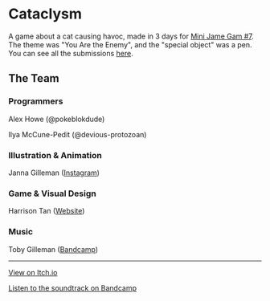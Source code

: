 # Cataclysm
A game about a cat causing havoc, made in 3 days for [Mini Jame Gam #7](https://itch.io/jam/mini-jame-gam-7). The theme was "You Are the Enemy", and the "special object" was a pen. You can see all the submissions [here](https://itch.io/jam/mini-jame-gam-7/entries).

## The Team
### Programmers
Alex Howe (@pokeblokdude)

Ilya McCune-Pedit (@devious-protozoan)

### Illustration & Animation
Janna Gilleman ([Instagram](https://www.instagram.com/janna.makes/))

### Game & Visual Design
Harrison Tan ([Website](https://hofui.com))

### Music
Toby Gilleman ([Bandcamp](https://tapeblind.bandcamp.com/music))

---

[View on Itch.io](https://poke-bd.itch.io/cataclysm)

[Listen to the soundtrack on Bandcamp](https://tapeblind.bandcamp.com/album/cataclysm-ost)